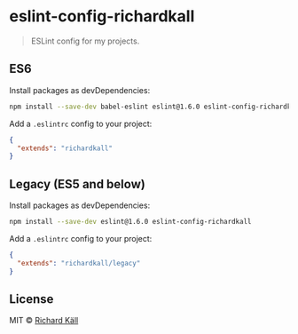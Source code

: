 # eslint-config-richardkall

> ESLint config for my projects.

## ES6

Install packages as devDependencies:

```bash
npm install --save-dev babel-eslint eslint@1.6.0 eslint-config-richardkall
```

Add a `.eslintrc` config to your project:

```json
{
  "extends": "richardkall"
}
```

## Legacy (ES5 and below)

Install packages as devDependencies:

```bash
npm install --save-dev eslint@1.6.0 eslint-config-richardkall
```

Add a `.eslintrc` config to your project:

```json
{
  "extends": "richardkall/legacy"
}
```

## License

MIT &copy; [Richard Käll](http://richardkall.se)
